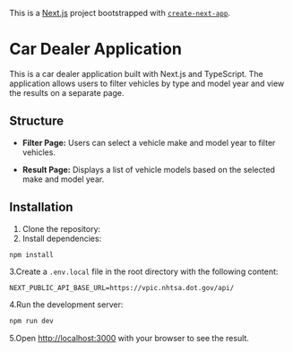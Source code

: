 This is a [Next.js](https://nextjs.org) project bootstrapped with [`create-next-app`](https://nextjs.org/docs/app/api-reference/cli/create-next-app).

# Car Dealer Application

This is a car dealer application built with Next.js and TypeScript. The application allows users to filter vehicles by type and model year and view the results on a separate page.

## Structure

- **Filter Page:** Users can select a vehicle make and model year to filter vehicles.

- **Result Page:** Displays a list of vehicle models based on the selected make and model year.

## Installation

1. Clone the repository:
2. Install dependencies:

```bash
npm install
```

3.Create a `.env.local` file in the root directory with the following content:

    NEXT_PUBLIC_API_BASE_URL=https://vpic.nhtsa.dot.gov/api/

4.Run the development server:

```bash
npm run dev
```

5.Open [http://localhost:3000](http://localhost:3000) with your browser to see the result.
